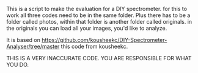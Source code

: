 This is a script to make the evaluation for a DIY spectrometer. 
for this to work all three codes need to be in the same folder. Plus there has to be a folder called photos, within that folder is another folder called originals.
in the originals you can load all your images, you'd like to analyze.

It is based on https://github.com/kousheekc/DIY-Spectrometer-Analyser/tree/master this code from kousheekc. 


THIS IS A VERY INACCURATE CODE. YOU ARE RESPONSIBLE FOR WHAT YOU DO.
